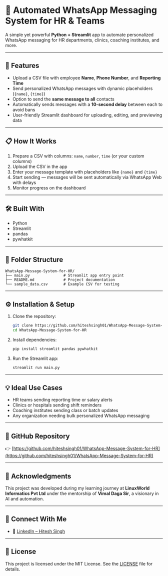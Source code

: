 # 📲 Automated WhatsApp Messaging System for HR & Teams

A simple yet powerful **Python + Streamlit** app to automate personalized WhatsApp messaging for HR departments, clinics, coaching institutes, and more.

---

## 🚀 Features

* Upload a CSV file with employee **Name**, **Phone Number**, and **Reporting Time**
* Send personalized WhatsApp messages with dynamic placeholders (`{name}`, `{time}`)
* Option to send the **same message to all** contacts
* Automatically sends messages with a **10-second delay** between each to avoid bans
* User-friendly Streamlit dashboard for uploading, editing, and previewing data

---

## 📋 How It Works

1. Prepare a CSV with columns: `name`, `number`, `time` (or your custom columns)
2. Upload the CSV in the app
3. Enter your message template with placeholders like `{name}` and `{time}`
4. Start sending — messages will be sent automatically via WhatsApp Web with delays
5. Monitor progress on the dashboard

---

## 🛠️ Built With

* Python
* Streamlit
* pandas
* pywhatkit

---

## 📂 Folder Structure

```
WhatsApp-Message-System-for-HR/
├── main.py               # Streamlit app entry point
├── README.md             # Project documentation
└── sample_data.csv       # Example CSV for testing
```

---

## ⚙️ Installation & Setup

1. Clone the repository:

   ```bash
   git clone https://github.com/hiteshsingh01/WhatsApp-Message-System-for-HR.git
   cd WhatsApp-Message-System-for-HR
   ```

2. Install dependencies:

   ```bash
   pip install streamlit pandas pywhatkit
   ```

3. Run the Streamlit app:

   ```bash
   streamlit run main.py
   ```

---

## 💡 Ideal Use Cases

* HR teams sending reporting time or salary alerts
* Clinics or hospitals sending shift reminders
* Coaching institutes sending class or batch updates
* Any organization needing bulk personalized WhatsApp messaging

---

## 🔗 GitHub Repository

👉 [https://github.com/hiteshsingh01/WhatsApp-Message-System-for-HR](https://github.com/hiteshsingh01/WhatsApp-Message-System-for-HR)

---

## 🙌 Acknowledgments

This project was developed during my learning journey at **LinuxWorld Informatics Pvt Ltd** under the mentorship of **Vimal Daga Sir**, a visionary in AI and automation.

---

## 🤝 Connect With Me

* 💼 [LinkedIn – Hitesh Singh](https://www.linkedin.com/in/hiteshsingh01/)

---

## 📜 License

This project is licensed under the MIT License. See the [LICENSE](LICENSE) file for details.


